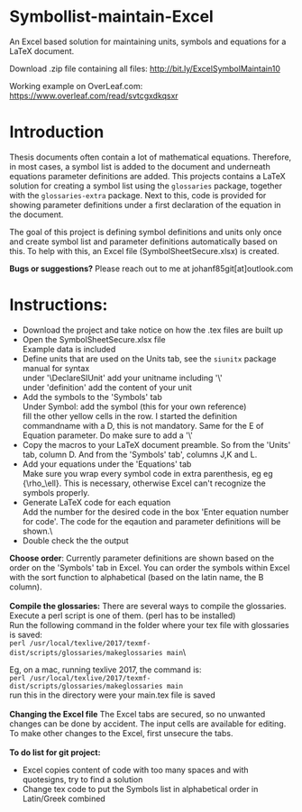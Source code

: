 # Symbollist-maintain-Excel
An Excel based solution for maintaining units, symbols and equations for a LaTeX document.

Download .zip file containing all files: http://bit.ly/ExcelSymbolMaintain10

Working example on OverLeaf.com: https://www.overleaf.com/read/svtcgxdkqsxr

# Introduction
Thesis documents often contain a lot of mathematical equations. Therefore, in most cases, a symbol list is added to the document and underneath equations parameter definitions are added.
This projects contains a LaTeX solution for creating a symbol list using the `glossaries` package, together with the `glossaries-extra` package. Next to this, code is provided for showing parameter definitions under a first declaration of the equation in the document.

The goal of this project is defining symbol definitions and units only once and create symbol list and parameter definitions automatically based on this. To help with this, an Excel file (SymbolSheetSecure.xlsx) is created. 

**Bugs or suggestions?**
Please reach out to me at johanf85git[at]outlook.com

# Instructions:
- Download the project and take notice on how the .tex files are built up
- Open the SymbolSheetSecure.xlsx file\
Example data is included
- Define units that are used on the Units tab, see the `siunitx` package manual for syntax\
under '\DeclareSIUnit' add your unitname including '\\'\
under 'definition' add the content of your unit
- Add the symbols to the 'Symbols' tab\
Under Symbol: add the symbol (this for your own reference)\
fill the other yellow cells in the row. I started the definition commandname with a D, this is not mandatory. Same for the E of Equation parameter. Do make sure to add a '\\'
- Copy the macros to your LaTeX document preamble. So from the 'Units' tab, column D. And from the 'Symbols' tab', columns J,K and L.
- Add your equations under the 'Equations' tab\
Make sure you wrap every symbol code in extra parenthesis, eg eg {\rho_\ell}. This is necessary, otherwise Excel can't recognize the symbols properly.
- Generate LaTeX code for each equation\
Add the number for the desired code in the box 'Enter equation number
for code'. The code for the eqaution and parameter definitions will be shown.\
- Double check the the output

**Choose order**: Currently parameter definitions are shown based on the order on the 'Symbols' tab in Excel. You can order the symbols within Excel with the sort function to alphabetical (based on the latin name, the B column).
\
\
**Compile the glossaries:**
There are several ways to compile the glossaries. Execute a perl script is one of them. (perl has to be installed)
\
Run the following command in the folder where your tex file with glossaries is saved:\
`perl /usr/local/texlive/2017/texmf-dist/scripts/glossaries/makeglossaries main`\

Eg, on a mac, running texlive 2017, the command is:\
`perl /usr/local/texlive/2017/texmf-dist/scripts/glossaries/makeglossaries main` \
run this in the directory were your main.tex file is saved
\
\
**Changing the Excel file**
The Excel tabs are secured, so no unwanted changes can be done by accident. The input cells are available for editing. To make other changes to the Excel, first unsecure the tabs. 
\
\
**To do list for git project:**
- Excel copies content of code with too many spaces and with quotesigns, try to find a solution
- Change tex code to put the Symbols list in alphabetical order in Latin/Greek combined

